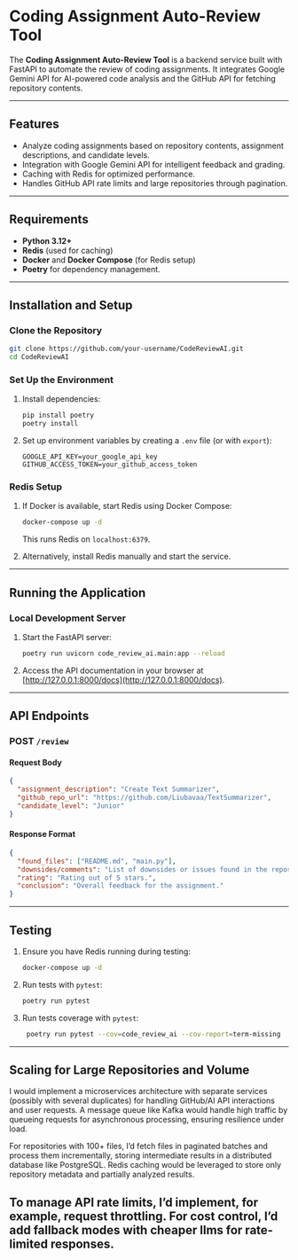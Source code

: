 # Coding Assignment Auto-Review Tool

The **Coding Assignment Auto-Review Tool** is a backend service built with FastAPI to automate the review of coding assignments. It integrates Google Gemini API for AI-powered code analysis and the GitHub API for fetching repository contents.

---

## Features
- Analyze coding assignments based on repository contents, assignment descriptions, and candidate levels.
- Integration with Google Gemini API for intelligent feedback and grading.
- Caching with Redis for optimized performance.
- Handles GitHub API rate limits and large repositories through pagination.

---

## Requirements
- **Python 3.12+**
- **Redis** (used for caching)
- **Docker** and **Docker Compose** (for Redis setup)
- **Poetry** for dependency management.

---

## Installation and Setup

### Clone the Repository
```bash
git clone https://github.com/your-username/CodeReviewAI.git
cd CodeReviewAI
```

### Set Up the Environment
1. Install dependencies:
   ```bash
   pip install poetry
   poetry install
   ```
2. Set up environment variables by creating a `.env` file (or with `export`):
   ```
   GOOGLE_API_KEY=your_google_api_key
   GITHUB_ACCESS_TOKEN=your_github_access_token
   ```

### Redis Setup
1. If Docker is available, start Redis using Docker Compose:
   ```bash
   docker-compose up -d
   ```
   This runs Redis on `localhost:6379`.
   
2. Alternatively, install Redis manually and start the service.

---

## Running the Application

### Local Development Server
1. Start the FastAPI server:
   ```bash
   poetry run uvicorn code_review_ai.main:app --reload
   ```
2. Access the API documentation in your browser at [http://127.0.0.1:8000/docs](http://127.0.0.1:8000/docs).

---

## API Endpoints

### **POST** `/review`
#### Request Body
```json
{
  "assignment_description": "Create Text Summarizer",
  "github_repo_url": "https://github.com/Liubavaa/TextSummarizer",
  "candidate_level": "Junior"
}
```

#### Response Format
```json
{
  "found_files": ["README.md", "main.py"],
  "downsides/comments": "List of downsides or issues found in the repository.",
  "rating": "Rating out of 5 stars.",
  "conclusion": "Overall feedback for the assignment."
}
```

---

## Testing

1. Ensure you have Redis running during testing:
   ```bash
   docker-compose up -d
   ```
2. Run tests with `pytest`:
   ```bash
   poetry run pytest
   ```
3. Run tests coverage with `pytest`:
   ```bash
    poetry run pytest --cov=code_review_ai --cov-report=term-missing
   ```
---

## Scaling for Large Repositories and Volume

I would implement a microservices architecture with separate services (possibly with several duplicates) for handling GitHub/AI API interactions and
user requests. A message queue like Kafka would handle high traffic by queueing requests
for asynchronous processing, ensuring resilience under load. 

For repositories with 100+ files, I’d fetch files in paginated batches and process them incrementally, storing 
intermediate results in a distributed database like PostgreSQL. Redis caching would be leveraged to 
store only repository metadata and partially analyzed results.

To manage API rate limits, I’d implement, for example, request throttling. For cost control, I’d add fallback modes 
with cheaper llms for rate-limited responses.
---